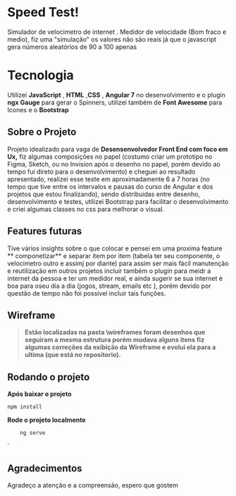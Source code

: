 # Speed Test!

Simulador de velocimetro de internet .
Medidor de velocidade (Bom fraco e medio), fiz uma "simulação" os valores não são reais já que o javascript gera números aleatórios de 90 a 100 apenas


# Tecnologia

Utilizei **JavaScript** , **HTML**   ,**CSS** , **Angular 7** no desenvolvimento e o plugin  **ngx Gauge** para gerar o Spinners, utilizei também de  **Font Awesome** para Icones e o **Bootstrap**


## Sobre o Projeto

Projeto idealizado para vaga de **Desensenvolvedor Front End com foco em Ux,** fiz algumas composições no papel (costumo criar um prototipo no Figma, Sketch, ou no Invision após o desenho no papel, porém devido ao tempo fui  direto para o desenvolvimento) e cheguei ao resultado apresentado, realizei esse teste em aproximadamente 6 a 7 horas (no tempo que tive entre os intervalos e pausas do  curso de Angular e dos projetos que estou finalizando), sendo distribuidas entre desenho,  desenvolvimento e testes, utilizei Bootstrap para facilitar o desenvolvimento  e criei algumas classes no css para melhorar o visual.

## Features futuras

Tive vários insights sobre o que colocar e pensei em uma proxima feature  ** componetizar** e separar item por item (tabela ter seu componente, o velocimetro outro e assimj por diante) para assim ser mais fácil manutenção e reutilização em outros projetos incluir também   o plugin para meidr a internet da pessoa  e ter um medidor  real, e ainda sugerir se sua internet é boa para oseu dia a dia (jogos, stream, emails etc ), porém devido por questão de tempo não foi possivel incluir tais funções.

## Wireframe

> **Estão localizadas na pasta \wireframes foram desenhos que seguiram a mesma estrutura porém mudava alguns itens fiz algumas correções da exibição da Wireframe e evolui ela para a ultima (que está no repositorio).**

## Rodando o projeto

**Após baixar o projeto**

    npm install

**Rode o projeto localmente**


        ng serve
    	

`

## Agradecimentos

Agradeço a atenção e a compreensão, espero que gostem

